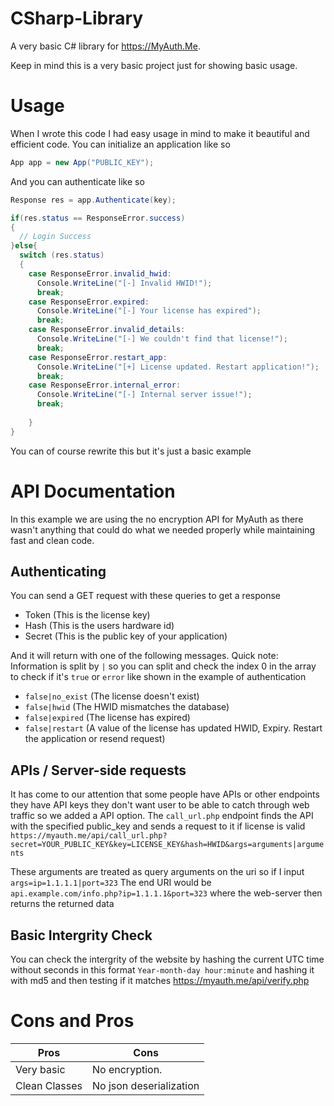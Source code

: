# CSharp-Library
A very basic C# library for https://MyAuth.Me.

Keep in mind this is a very basic project just for showing basic usage.

# Usage
When I wrote this code I had easy usage in mind to make it beautiful and efficient code.
You can initialize an application like so
```csharp
App app = new App("PUBLIC_KEY");
```
And you can authenticate like so
```csharp
Response res = app.Authenticate(key);

if(res.status == ResponseError.success)
{
  // Login Success
}else{
  switch (res.status)
  {
    case ResponseError.invalid_hwid:
      Console.WriteLine("[-] Invalid HWID!");
      break;
    case ResponseError.expired:
      Console.WriteLine("[-] Your license has expired");
      break;
    case ResponseError.invalid_details:
      Console.WriteLine("[-] We couldn't find that license!");
      break;
    case ResponseError.restart_app:
      Console.WriteLine("[+] License updated. Restart application!");
      break;
    case ResponseError.internal_error:
      Console.WriteLine("[-] Internal server issue!");
      break;
                     
    }  
}
```
You can of course rewrite this but it's just a basic example

# API Documentation
In this example we are using the no encryption API for MyAuth as there wasn't anything that could do  what we needed properly while maintaining fast and clean code.

## Authenticating
You can send a GET request with these queries to get a response
* Token (This is the license key)
* Hash (This is the users hardware id)
* Secret (This is the public key of your application)

And it will return with one of the following messages.
Quick note: Information is split by `|` so you can split and check the index 0 in the array to check if it's `true` or `error` like shown in the example of authentication
* `false|no_exist` (The license doesn't exist)
* `false|hwid` (The HWID mismatches the database)
* `false|expired` (The license has expired)
* `false|restart` (A value of the license has updated HWID, Expiry. Restart the application or resend request)

## APIs / Server-side requests
It has come to our attention that some people have APIs or other endpoints they have API keys they don't want user to be able to catch through web traffic so we added a API option.
The `call_url.php` endpoint finds the API with the specified public_key and sends a request to it if license is valid
`https://myauth.me/api/call_url.php?secret=YOUR_PUBLIC_KEY&key=LICENSE_KEY&hash=HWID&args=arguments|arguments`

These arguments are treated as query arguments on the uri so if I input
`args=ip=1.1.1.1|port=323`
The end URI would be `api.example.com/info.php?ip=1.1.1.1&port=323` where the web-server then returns the returned data

## Basic Intergrity Check
You can check the intergrity of the website by hashing the current UTC time without seconds in this format `Year-month-day hour:minute` and hashing it with md5 and then testing if it matches https://myauth.me/api/verify.php

# Cons and Pros
Pros | Cons
------------ |-----
Very basic  | No encryption.
Clean Classes | No json deserialization
